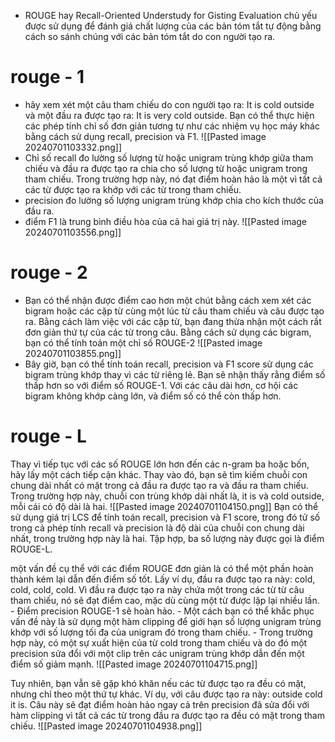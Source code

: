 - ROUGE hay Recall-Oriented Understudy for Gisting Evaluation chủ yếu được sử dụng để đánh giá chất lượng của các bản tóm tắt tự động bằng cách so sánh chúng với các bản tóm tắt do con người tạo ra.

# rouge - 1
- hãy xem xét một câu tham chiếu do con người tạo ra: It is cold outside và một đầu ra được tạo ra: It is very cold outside. Bạn có thể thực hiện các phép tính chỉ số đơn giản tương tự như các nhiệm vụ học máy khác bằng cách sử dụng recall, precision và F1.
![[Pasted image 20240701103332.png]]
- Chỉ số recall đo lường số lượng từ hoặc unigram trùng khớp giữa tham chiếu và đầu ra được tạo ra chia cho số lượng từ hoặc unigram trong tham chiếu. Trong trường hợp này, nó đạt điểm hoàn hảo là một vì tất cả các từ được tạo ra khớp với các từ trong tham chiếu.
- precision đo lường số lượng unigram trùng khớp chia cho kích thước của đầu ra.
- điểm F1 là trung bình điều hòa của cả hai giá trị này.
![[Pasted image 20240701103556.png]]
# rouge - 2
- Bạn có thể nhận được điểm cao hơn một chút bằng cách xem xét các bigram hoặc các cặp từ cùng một lúc từ câu tham chiếu và câu được tạo ra. Bằng cách làm việc với các cặp từ, bạn đang thừa nhận một cách rất đơn giản thứ tự của các từ trong câu. Bằng cách sử dụng các bigram, bạn có thể tính toán một chỉ số ROUGE-2
![[Pasted image 20240701103855.png]]
- Bây giờ, bạn có thể tính toán recall, precision và F1 score sử dụng các bigram trùng khớp thay vì các từ riêng lẻ. Bạn sẽ nhận thấy rằng điểm số thấp hơn so với điểm số ROUGE-1. Với các câu dài hơn, cơ hội các bigram không khớp càng lớn, và điểm số có thể còn thấp hơn.
# rouge - L
Thay vì tiếp tục với các số ROUGE lớn hơn đến các n-gram ba hoặc bốn, hãy lấy một cách tiếp cận khác. Thay vào đó, bạn sẽ tìm kiếm chuỗi con chung dài nhất có mặt trong cả đầu ra được tạo ra và đầu ra tham chiếu. Trong trường hợp này, chuỗi con trùng khớp dài nhất là, it is và cold outside, mỗi cái có độ dài là hai.
![[Pasted image 20240701104150.png]]
Bạn có thể sử dụng giá trị LCS để tính toán recall, precision và F1 score, trong đó tử số trong cả phép tính recall và precision là độ dài của chuỗi con chung dài nhất, trong trường hợp này là hai. Tập hợp, ba số lượng này được gọi là điểm ROUGE-L.

một vấn đề cụ thể với các điểm ROUGE đơn giản là có thể một phần hoàn thành kém lại dẫn đến điểm số tốt. Lấy ví dụ, đầu ra được tạo ra này: cold, cold, cold, cold. Vì đầu ra được tạo ra này chứa một trong các từ từ câu tham chiếu, nó sẽ đạt điểm cao, mặc dù cùng một từ được lặp lại nhiều lần. 
	 - Điểm precision ROUGE-1 sẽ hoàn hảo. 
	 - Một cách bạn có thể khắc phục vấn đề này là sử dụng một hàm clipping để giới hạn số lượng unigram trùng khớp với số lượng tối đa của unigram đó trong tham chiếu. 
	 - Trong trường hợp này, có một sự xuất hiện của từ cold trong tham chiếu và do đó một precision sửa đổi với một clip trên các unigram trùng khớp dẫn đến một điểm số giảm mạnh.
![[Pasted image 20240701104715.png]]

Tuy nhiên, bạn vẫn sẽ gặp khó khăn nếu các từ được tạo ra đều có mặt, nhưng chỉ theo một thứ tự khác. Ví dụ, với câu được tạo ra này: outside cold it is. Câu này sẽ đạt điểm hoàn hảo ngay cả trên precision đã sửa đổi với hàm clipping vì tất cả các từ trong đầu ra được tạo ra đều có mặt trong tham chiếu.
![[Pasted image 20240701104938.png]]
